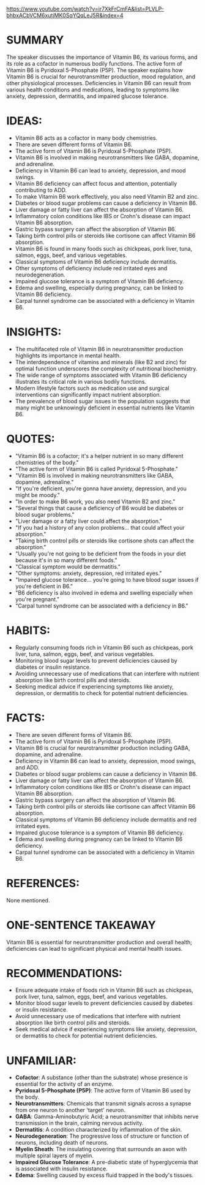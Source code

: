 https://www.youtube.com/watch?v=ir7XkFrCmFA&list=PLVLP-bhbxACbVCM6xutjMK0SqYQqLeJ5R&index=4
# SUMMARY
The speaker discusses the importance of Vitamin B6, its various forms, and its role as a cofactor in numerous bodily functions. The active form of Vitamin B6 is Pyridoxal 5-Phosphate (P5P). The speaker explains how Vitamin B6 is crucial for neurotransmitter production, mood regulation, and other physiological processes. Deficiencies in Vitamin B6 can result from various health conditions and medications, leading to symptoms like anxiety, depression, dermatitis, and impaired glucose tolerance.

# IDEAS:
- Vitamin B6 acts as a cofactor in many body chemistries.
- There are seven different forms of Vitamin B6.
- The active form of Vitamin B6 is Pyridoxal 5-Phosphate (P5P).
- Vitamin B6 is involved in making neurotransmitters like GABA, dopamine, and adrenaline.
- Deficiency in Vitamin B6 can lead to anxiety, depression, and mood swings.
- Vitamin B6 deficiency can affect focus and attention, potentially contributing to ADD.
- To make Vitamin B6 work effectively, you also need Vitamin B2 and zinc.
- Diabetes or blood sugar problems can cause a deficiency in Vitamin B6.
- Liver damage or fatty liver can affect the absorption of Vitamin B6.
- Inflammatory colon conditions like IBS or Crohn's disease can impact Vitamin B6 absorption.
- Gastric bypass surgery can affect the absorption of Vitamin B6.
- Taking birth control pills or steroids like cortisone can affect Vitamin B6 absorption.
- Vitamin B6 is found in many foods such as chickpeas, pork liver, tuna, salmon, eggs, beef, and various vegetables.
- Classical symptoms of Vitamin B6 deficiency include dermatitis.
- Other symptoms of deficiency include red irritated eyes and neurodegeneration.
- Impaired glucose tolerance is a symptom of Vitamin B6 deficiency.
- Edema and swelling, especially during pregnancy, can be linked to Vitamin B6 deficiency.
- Carpal tunnel syndrome can be associated with a deficiency in Vitamin B6.

# INSIGHTS:
- The multifaceted role of Vitamin B6 in neurotransmitter production highlights its importance in mental health.
- The interdependence of vitamins and minerals (like B2 and zinc) for optimal function underscores the complexity of nutritional biochemistry.
- The wide range of symptoms associated with Vitamin B6 deficiency illustrates its critical role in various bodily functions.
- Modern lifestyle factors such as medication use and surgical interventions can significantly impact nutrient absorption.
- The prevalence of blood sugar issues in the population suggests that many might be unknowingly deficient in essential nutrients like Vitamin B6.

# QUOTES:
- "Vitamin B6 is a cofactor; it's a helper nutrient in so many different chemistries of the body."
- "The active form of Vitamin B6 is called Pyridoxal 5-Phosphate."
- "Vitamin B6 is involved in making neurotransmitters like GABA, dopamine, adrenaline."
- "If you're deficient, you're gonna have anxiety, depression, and you might be moody."
- "In order to make B6 work, you also need Vitamin B2 and zinc."
- "Several things that cause a deficiency of B6 would be diabetes or blood sugar problems."
- "Liver damage or a fatty liver could affect the absorption."
- "If you had a history of any colon problems... that could affect your absorption."
- "Taking birth control pills or steroids like cortisone shots can affect the absorption."
- "Usually you're not going to be deficient from the foods in your diet because it's in so many different foods."
- "Classical symptom would be dermatitis."
- "Other symptoms: anxiety, depression, red irritated eyes."
- "Impaired glucose tolerance... you're going to have blood sugar issues if you're deficient in B6."
- "B6 deficiency is also involved in edema and swelling especially when you're pregnant."
- "Carpal tunnel syndrome can be associated with a deficiency in B6."

# HABITS:
- Regularly consuming foods rich in Vitamin B6 such as chickpeas, pork liver, tuna, salmon, eggs, beef, and various vegetables.
- Monitoring blood sugar levels to prevent deficiencies caused by diabetes or insulin resistance.
- Avoiding unnecessary use of medications that can interfere with nutrient absorption like birth control pills and steroids.
- Seeking medical advice if experiencing symptoms like anxiety, depression, or dermatitis to check for potential nutrient deficiencies.

# FACTS:
- There are seven different forms of Vitamin B6.
- The active form of Vitamin B6 is Pyridoxal 5-Phosphate (P5P).
- Vitamin B6 is crucial for neurotransmitter production including GABA, dopamine, and adrenaline.
- Deficiency in Vitamin B6 can lead to anxiety, depression, mood swings, and ADD.
- Diabetes or blood sugar problems can cause a deficiency in Vitamin B6.
- Liver damage or fatty liver can affect the absorption of Vitamin B6.
- Inflammatory colon conditions like IBS or Crohn's disease can impact Vitamin B6 absorption.
- Gastric bypass surgery can affect the absorption of Vitamin B6.
- Taking birth control pills or steroids like cortisone can affect Vitamin B6 absorption.
- Classical symptoms of Vitamin B6 deficiency include dermatitis and red irritated eyes.
- Impaired glucose tolerance is a symptom of Vitamin B6 deficiency.
- Edema and swelling during pregnancy can be linked to Vitamin B6 deficiency.
- Carpal tunnel syndrome can be associated with a deficiency in Vitamin B6.

# REFERENCES:
None mentioned.

# ONE-SENTENCE TAKEAWAY
Vitamin B6 is essential for neurotransmitter production and overall health; deficiencies can lead to significant physical and mental health issues.

# RECOMMENDATIONS:
- Ensure adequate intake of foods rich in Vitamin B6 such as chickpeas, pork liver, tuna, salmon, eggs, beef, and various vegetables.
- Monitor blood sugar levels to prevent deficiencies caused by diabetes or insulin resistance.
- Avoid unnecessary use of medications that interfere with nutrient absorption like birth control pills and steroids.
- Seek medical advice if experiencing symptoms like anxiety, depression, or dermatitis to check for potential nutrient deficiencies.

# UNFAMILIAR:
- **Cofactor**: A substance (other than the substrate) whose presence is essential for the activity of an enzyme.
- **Pyridoxal 5-Phosphate (P5P)**: The active form of Vitamin B6 used by the body.
- **Neurotransmitters**: Chemicals that transmit signals across a synapse from one neuron to another 'target' neuron.
- **GABA**: Gamma-Aminobutyric Acid; a neurotransmitter that inhibits nerve transmission in the brain, calming nervous activity.
- **Dermatitis**: A condition characterized by inflammation of the skin.
- **Neurodegeneration**: The progressive loss of structure or function of neurons, including death of neurons.
- **Myelin Sheath**: The insulating covering that surrounds an axon with multiple spiral layers of myelin.
- **Impaired Glucose Tolerance**: A pre-diabetic state of hyperglycemia that is associated with insulin resistance.
- **Edema**: Swelling caused by excess fluid trapped in the body's tissues.

